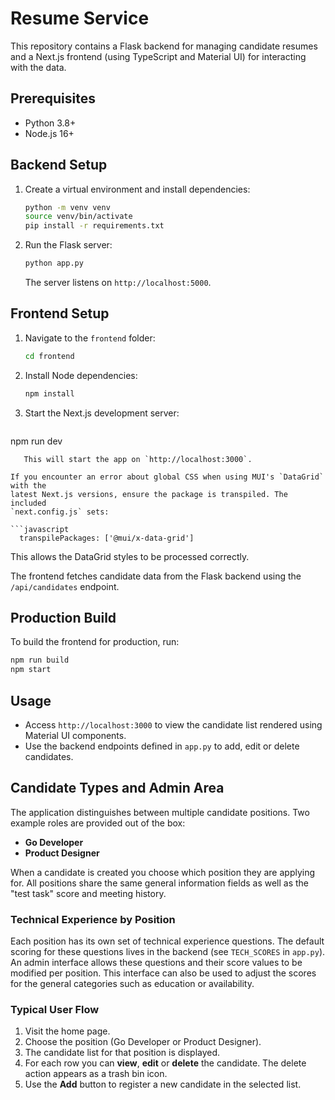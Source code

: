 # Resume Service

This repository contains a Flask backend for managing candidate resumes and a Next.js frontend (using TypeScript and Material UI) for interacting with the data.

## Prerequisites

- Python 3.8+
- Node.js 16+

## Backend Setup

1. Create a virtual environment and install dependencies:
   ```bash
   python -m venv venv
   source venv/bin/activate
   pip install -r requirements.txt
   ```
2. Run the Flask server:
   ```bash
   python app.py
   ```
   The server listens on `http://localhost:5000`.

## Frontend Setup

1. Navigate to the `frontend` folder:
   ```bash
   cd frontend
   ```
2. Install Node dependencies:
   ```bash
   npm install
   ```
3. Start the Next.js development server:
   ```bash
npm run dev
```
   This will start the app on `http://localhost:3000`.

If you encounter an error about global CSS when using MUI's `DataGrid` with the
latest Next.js versions, ensure the package is transpiled. The included
`next.config.js` sets:

```javascript
  transpilePackages: ['@mui/x-data-grid']
```

This allows the DataGrid styles to be processed correctly.

The frontend fetches candidate data from the Flask backend using the `/api/candidates` endpoint.

## Production Build

To build the frontend for production, run:
```bash
npm run build
npm start
```

## Usage

- Access `http://localhost:3000` to view the candidate list rendered using Material UI components.
- Use the backend endpoints defined in `app.py` to add, edit or delete candidates.

## Candidate Types and Admin Area

The application distinguishes between multiple candidate positions. Two example
roles are provided out of the box:

- **Go Developer**
- **Product Designer**

When a candidate is created you choose which position they are applying for. All
positions share the same general information fields as well as the "test task"
score and meeting history.

### Technical Experience by Position

Each position has its own set of technical experience questions. The default
scoring for these questions lives in the backend (see `TECH_SCORES` in
`app.py`). An admin interface allows these questions and their score values to
be modified per position. This interface can also be used to adjust the scores
for the general categories such as education or availability.

### Typical User Flow

1. Visit the home page.
2. Choose the position (Go Developer or Product Designer).
3. The candidate list for that position is displayed.
4. For each row you can **view**, **edit** or **delete** the candidate. The
   delete action appears as a trash bin icon.
5. Use the **Add** button to register a new candidate in the selected list.



